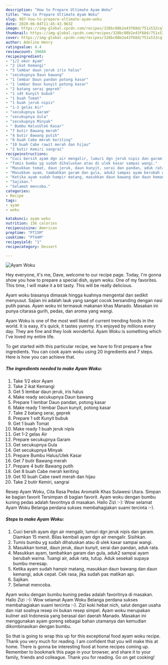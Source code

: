 ```yaml
---
description: "How to Prepare Ultimate Ayam Woku"
title: "How to Prepare Ultimate Ayam Woku"
slug: 987-how-to-prepare-ultimate-ayam-woku
date: 2020-06-04T11:45:43.963Z
image: https://img-global.cpcdn.com/recipes/328bc08b2e43f68d/751x532cq70/ayam-woku-foto-resep-utama.jpg
thumbnail: https://img-global.cpcdn.com/recipes/328bc08b2e43f68d/751x532cq70/ayam-woku-foto-resep-utama.jpg
cover: https://img-global.cpcdn.com/recipes/328bc08b2e43f68d/751x532cq70/ayam-woku-foto-resep-utama.jpg
author: Adeline Henry
ratingvalue: 4.4
reviewcount: 39666
recipeingredient:
- "1/2 ekor Ayam"
- "2 ikat Kemangi"
- "5 lembar daun jeruk iris halus"
- "secukupnya Daun bawang"
- "1 lembar Daun pandan potong kasar"
- "1 lembar Daun kunyit potong kasar"
- "2 batang serai geprek"
- "1 sdt Kunyit bubuk"
- "1 buah Tomat"
- "1 buah jeruk nipis"
- "1-2 gelas Air"
- "secukupnya Garam"
- "secukupnya Gula"
- "secukupnya Minyak"
- " Bumbu HalusUlek Kasar"
- "7 butir Bawang merah"
- "4 butir Bawang putih"
- "8 buah Cabe merah keriting"
- "10 buah Cabe rawit merah dan hijau"
- "2 butir Kemiri sangrai"
recipeinstructions:
- "Cuci bersih ayam dgn air mengalir, lumuri dgn jeruk nipis dan garam. Diamkan 15 menit. Bilas kembali ayam dgn air mengalir. Sisihkan."
- "Tumis bumbu yg sudah dihaluskan atau di ulek kasar sampai wangi."
- "Masukkan tomat, daun jeruk, daun kunyit, serai dan pandan, aduk rata."
- "Masukkan ayam, tambahkan garam dan gula, aduk2 sampai ayam berubah warna. Tuangi air, aduk rata, tutup. Aduk sesekali supaya bumbu meresap."
- "Ketika ayam sudah hampir matang, masukkan daun bawang dan daun kemangi, aduk cepat. Cek rasa, jika sudah pas matikan api."
- "Sajikan."
- "Selamat mencoba."
categories:
- Recipe
tags:
- ayam
- woku

katakunci: ayam woku 
nutrition: 156 calories
recipecuisine: American
preptime: "PT15M"
cooktime: "PT44M"
recipeyield: "1"
recipecategory: Dessert

---
```



![Ayam Woku](https://img-global.cpcdn.com/recipes/328bc08b2e43f68d/751x532cq70/ayam-woku-foto-resep-utama.jpg)

Hey everyone, it's me, Dave, welcome to our recipe page. Today, I'm gonna show you how to prepare a special dish, ayam woku. One of my favorites. This time, I will make it a bit tasty. This will be really delicious.

Ayam woku biasanya dimasak hingga kuahnya mengental dan sedikit menyusut. Sajian ini adalah lauk yang sangat cocok bersanding dengan nasi putih panas. Ayam woku ini termasuk makanan khas Manado. Masakan ini punya citarasa gurih, pedas, dan aroma yang wangi.

Ayam Woku is one of the most well liked of current trending foods in the world. It is easy, it's quick, it tastes yummy. It's enjoyed by millions every day. They are fine and they look wonderful. Ayam Woku is something which I've loved my entire life.


To get started with this particular recipe, we have to first prepare a few ingredients. You can cook ayam woku using 20 ingredients and 7 steps. Here is how you can achieve that.

<!--inarticleads1-->

##### The ingredients needed to make Ayam Woku:

1. Take 1/2 ekor Ayam
1. Take 2 ikat Kemangi
1. Get 5 lembar daun jeruk, iris halus
1. Make ready secukupnya Daun bawang
1. Prepare 1 lembar Daun pandan, potong kasar
1. Make ready 1 lembar Daun kunyit, potong kasar
1. Take 2 batang serai, geprek
1. Prepare 1 sdt Kunyit bubuk
1. Get 1 buah Tomat
1. Make ready 1 buah jeruk nipis
1. Get 1-2 gelas Air
1. Prepare secukupnya Garam
1. Get secukupnya Gula
1. Get secukupnya Minyak
1. Prepare  Bumbu Halus/Ulek Kasar
1. Get 7 butir Bawang merah
1. Prepare 4 butir Bawang putih
1. Get 8 buah Cabe merah keriting
1. Get 10 buah Cabe rawit merah dan hijau
1. Take 2 butir Kemiri, sangrai


Resep Ayam Woku, Cita Rasa Pedas Aromatik Khas Sulawesi Utara. Simpan ke bagian favorit Tersimpan di bagian favorit. Ayam woku dengan bumbu kuning pedas adalah favoritnya di masakan. Hallo Zizi :-): Wow selamat Ayam Woku Belanga perdana sukses membahagiakan suami tercinta :-). 

<!--inarticleads2-->

##### Steps to make Ayam Woku:

1. Cuci bersih ayam dgn air mengalir, lumuri dgn jeruk nipis dan garam. Diamkan 15 menit. Bilas kembali ayam dgn air mengalir. Sisihkan.
1. Tumis bumbu yg sudah dihaluskan atau di ulek kasar sampai wangi.
1. Masukkan tomat, daun jeruk, daun kunyit, serai dan pandan, aduk rata.
1. Masukkan ayam, tambahkan garam dan gula, aduk2 sampai ayam berubah warna. Tuangi air, aduk rata, tutup. Aduk sesekali supaya bumbu meresap.
1. Ketika ayam sudah hampir matang, masukkan daun bawang dan daun kemangi, aduk cepat. Cek rasa, jika sudah pas matikan api.
1. Sajikan.
1. Selamat mencoba.


Ayam woku dengan bumbu kuning pedas adalah favoritnya di masakan. Hallo Zizi :-): Wow selamat Ayam Woku Belanga perdana sukses membahagiakan suami tercinta :-). Zizi koki hebat nich, salut dengan usaha dan niat soalnya resep ini bukan resep simpel. Ayam woku merupakan kuliner asli Indonesia yang berasal dari daerah Manado. Masakan ini menggunakan ayam goreng sebagai bahan utamanya dan kemudian dikombinasikan dengan bumbu. 

So that is going to wrap this up for this exceptional food ayam woku recipe. Thank you very much for reading. I am confident that you will make this at home. There is gonna be interesting food at home recipes coming up. Remember to bookmark this page in your browser, and share it to your family, friends and colleague. Thank you for reading. Go on get cooking!
